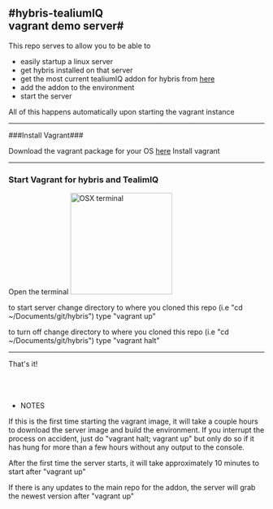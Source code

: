 #hybris-tealiumIQ<br>vagrant demo server#
----------
This repo serves to allow you to be able to

 - easily startup a linux server
 - get hybris installed on that server
 - get the most current tealiumIQ addon for hybris from [here](https://github.com/patrickmcwilliams/HybrisIntegration)
 - add the addon to the environment
 - start the server

All of this happens automatically upon starting the vagrant instance


----------

###Install Vagrant###

Download the vagrant package for your OS [here](https://www.vagrantup.com/downloads.html)
Install vagrant


----------
### Start Vagrant for hybris and TealimIQ ###
Open the terminal
<img src="http://upload.wikimedia.org/wikipedia/commons/a/af/I3_window_manager_screenshot.png" alt="OSX terminal" height="200px"  />

to start server
change directory to where you cloned this repo (i.e "cd ~/Documents/git/hybris")
type "vagrant up"

to turn off
change directory to where you cloned this repo (i.e "cd ~/Documents/git/hybris")
type "vagrant halt"

----------
That's it!
<br><br><br><br>
* NOTES

If this is the first time starting the vagrant image, it will take a couple hours to download the server image and build the environment. 
If you interrupt the process on accident, just do "vagrant halt; vagrant up" but only do so if it has hung for more than a few hours without any output to the console.

After the first time the server starts, it will take approximately 10 minutes to start after "vagrant up"

If there is any updates to the main repo for the addon, the server will grab the newest version after "vagrant up"



